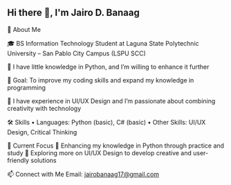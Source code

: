 ## Hi there 👋, I'm Jairo D. Banaag

🧾 About Me

🎓 BS Information Technology Student at Laguna State Polytechnic University – San Pablo City Campus (LSPU SCC)


🌱 I have little knowledge in Python, and I’m willing to enhance it further


🎯 Goal: To improve my coding skills and expand my knowledge in programming


🎨 I have experience in UI/UX Design and I’m passionate about combining creativity with technology


🛠 Skills
• Languages: Python (basic), C# (basic)
• Other Skills: UI/UX Design, Critical Thinking


📌 Current Focus
📖 Enhancing my knowledge in Python through practice and study
🎨 Exploring more on UI/UX Design to develop creative and user-friendly solutions


📫 Connect with Me Email: jairobanaag17@gmail.com
